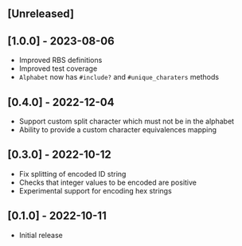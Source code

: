 ## [Unreleased]

## [1.0.0] - 2023-08-06

- Improved RBS definitions
- Improved test coverage
- `Alphabet` now has `#include?` and `#unique_charaters` methods

## [0.4.0] - 2022-12-04

- Support custom split character which must not be in the alphabet
- Ability to provide a custom character equivalences mapping

## [0.3.0] - 2022-10-12

- Fix splitting of encoded ID string
- Checks that integer values to be encoded are positive
- Experimental support for encoding hex strings

## [0.1.0] - 2022-10-11

- Initial release
